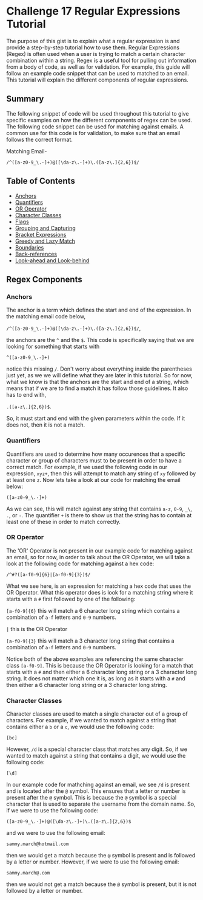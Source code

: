 # Challenge 17 Regular Expressions Tutorial

The purpose of this gist is to explain what a regular expression is and provide a step-by-step tutorial how to use them. Regular Expressions (Regex) is often used when a user is trying to match a certain character combination within a string. Regex is a useful tool for pulling out information from a body of code, as well as for validation. For example, this guide will follow an example code snippet that can be used to matched to an email. This tutorial will explain the different components of regular expressions.

## Summary

The following snippet of code will be used throughout this tutorial to give specific examples on how the different components of regex can be used. The following code snippet can be used for matching against emails. A common use for this code is for validation, to make sure that an email follows the correct format.

Matching Email-

`/^([a-z0-9_\.-]+)@([\da-z\.-]+)\.([a-z\.]{2,6})$/`

## Table of Contents

- [Anchors](#anchors)
- [Quantifiers](#quantifiers)
- [OR Operator](#or-operator)
- [Character Classes](#character-classes)
- [Flags](#flags)
- [Grouping and Capturing](#grouping-and-capturing)
- [Bracket Expressions](#bracket-expressions)
- [Greedy and Lazy Match](#greedy-and-lazy-match)
- [Boundaries](#boundaries)
- [Back-references](#back-references)
- [Look-ahead and Look-behind](#look-ahead-and-look-behind)

## Regex Components

### Anchors

The anchor is a term which defines the start and end of the expression.
In the matching email code below,

`/^([a-z0-9_\.-]+)@([\da-z\.-]+)\.([a-z\.]{2,6})$/`,

the anchors are the `^` and the `$`. This code is specifically saying that we are looking for something that starts with

`^([a-z0-9_\.-]+)`

notice this missing `/`. Don't worry about everything inside the parentheses just yet, as we we will define what they are later in this tutorial. So for now, what we know is that the anchors are the start and end of a string, which means that if we are to find a match it has follow those guidelines. It also has to end with,

`.([a-z\.]{2,6})$`.

So, it must start and end with the given parameters within the code. If it does not, then it is not a match.

### Quantifiers

Quantifiers are used to determine how many occurences that a specific character or group of characters must to be present in order to have a correct match. For example, if we used the following code in our expression, `xyz+`, then this will attempt to match any string of `xy` followed by at least one `z`. Now lets take a look at our code for matching the email below:

`([a-z0-9_\.-]+)`

As we can see, this will match against any string that contains `a-z`, `0-9`, `_\`, `.`, or `-`. The quantifier `+` is there to show us that the string has to contain at least one of these in order to match correctly.

### OR Operator

The 'OR' Operator is not present in our example code for matching against an email, so for now, in order to talk about the OR Operator, we will take a look at the following code for matching against a hex code:

`/^#?([a-f0-9]{6}|[a-f0-9]{3})$/`

What we see here, is an expression for matching a hex code that uses the OR Operator.
What this operator does is look for a matching string where it starts with a `#` first followed by one of the following:

`[a-f0-9]{6}` this will match a 6 character long string which contains a combination of `a-f` letters and `0-9` numbers.

`|` this is the OR Operator

`[a-f0-9]{3}` this will match a 3 character long string that contains a combination of `a-f` letters and `0-9` numbers.

Notice both of the above examples are referencing the same character class `[a-f0-9]`. This is because the OR Operator is looking for a match that starts with a `#` and then either a 6 character long string or a 3 character long string. It does not matter which one it is, as long as it starts with a `#` and then either a 6 character long string or a 3 character long string.

### Character Classes

Character classes are used to match a single character out of a group of characters. For example, if we wanted to match against a string that contains either a `b` or a `c`, we would use the following code:

`[bc]`

However, `/d` is a special character class that matches any digit. So, if we wanted to match against a string that contains a digit, we would use the following code:

`[\d]`

In our example code for mathching against an email, we see `/d` is present and is located after the `@` symbol. This ensures that a letter or number is present after the `@` symbol. This is because the `@` symbol is a special character that is used to separate the username from the domain name. So, if we were to use the following code:

`([a-z0-9_\.-]+)@([\da-z\.-]+)\.([a-z\.]{2,6})$`

and we were to use the following email:

`sammy.march@hotmail.com`

then we would get a match because the `@` symbol is present and is followed by a letter or number. However, if we were to use the following email:

`sammy.march@.com`

then we would not get a match because the `@` symbol is present, but it is not followed by a letter or number.
